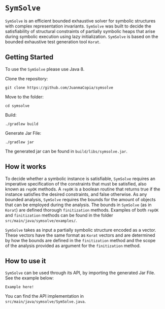 # `SymSolve`


`SymSolve` is an efficient bounded exhaustive solver for symbolic structures with
complex representation invariants. `SymSolve` was built to decide the
satisfiability of structural constraints of partially symbolic heaps that arise
during symbolic execution using lazy initialization.
`SymSolve` is based on the bounded exhaustive test generation tool `Korat`.

## Getting Started
To use the `SymSolve` please use Java 8.

Clone the repository:
```
git clone https://github.com/JuanmaCopia/symsolve
```

Move to the folder:
```
cd symsolve
```

Build:
```
./gradlew build
```

Generate Jar File:
```
./gradlew jar
```

The generated jar can be found in `build/libs/symsolve.jar`.

## How it works

To decide whether a symbolic instance is satisfiable, `SymSolve` requires an
imperative specification of the constraints that must be satisfied, also known
as `repOK` methods. A `repOK` is a boolean routine that returns true if the instance
satisfies the desired constraints, and false otherwise.
As any bounded analysis, `SymSolve` requires the bounds for the amount of
objects that can be employed during the analysis. The bounds in `SymSolve` (as
in `Korat`) are defined thorough `finitization` methods. Examples of both `repOK`
and `finitization` methods can be found in the folder
`src/main/java/symsolve/examples/`.

`SymSolve` takes as input a partially symbolic structure encoded as a vector.
These vectors have the same format as `Korat` vectors and are determined by how
the bounds are defined in the `finitization` method and the scope of the
analysis provided as argument for the `finitization` method.

## How to use it

`SymSolve` can be used through its API, by importing the generated Jar File. See
the example below:

```
Example here!
```

You can find the API implementation in `src/main/java/symsolve/SymSolve.java`.